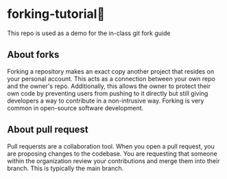 # forking-tutorial🍴
This repo is used as a demo for the in-class git fork guide

## About forks
Forking a repository makes an exact copy another project that resides on your personal account. This acts as a connection between your own repo and the owner's repo. Additionally, this allows the owner to protect their own code by preventing users from pushing to it directly but still giving developers a way to contribute in a non-intrusive way. Forking is very common in open-source software development.

## About pull request

Pull requersts are a collaboration tool. When you open a pull request, you are proposing changes to the codebase. You are requesting that someone within the organization review your contributions and merge them into their branch. This is typically the main branch.
